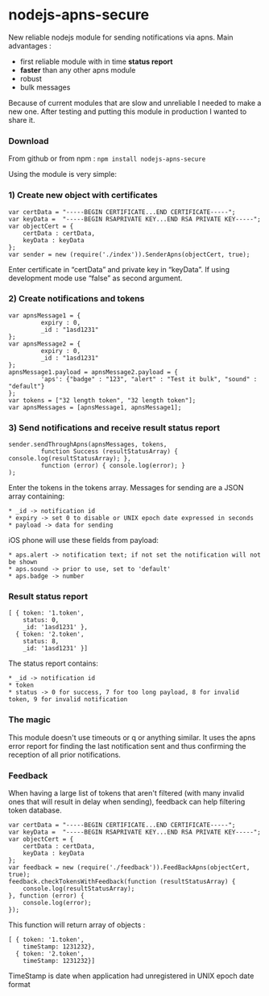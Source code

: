 nodejs-apns-secure
==================

New reliable nodejs module for sending notifications via apns.
Main advantages :

* first reliable module with in time <b>status report</b>
* <b>faster</b> than any other apns module
* robust
* bulk messages

Because of current modules that are slow and unreliable I needed to make a new one. After testing and putting this module in production I wanted to share it.

### Download

From github or from npm :
``` npm install nodejs-apns-secure ```

Using the module is very simple:

### 1) Create new object with certificates

```
var certData = "-----BEGIN CERTIFICATE...END CERTIFICATE-----";
var keyData =  "-----BEGIN RSAPRIVATE KEY...END RSA PRIVATE KEY-----";  
var objectCert = {
    certData : certData,
    keyData : keyData
};   
var sender = new (require('./index')).SenderApns(objectCert, true);
```

Enter certificate in “certData” and private key in “keyData”. If using development mode use “false” as second argument.

### 2) Create notifications and tokens

```
var apnsMessage1 = {
         expiry : 0,
         _id : "1asd1231"
};
var apnsMessage2 = {
         expiry : 0,
         _id : "1asd1231"
};
apnsMessage1.payload = apnsMessage2.payload = {
         'aps': {"badge" : "123", "alert" : "Test it bulk", "sound" : "default"}
};
var tokens = ["32 length token", "32 length token"];
var apnsMessages = [apnsMessage1, apnsMessage1];
```

### 3) Send notifications and receive result status report

```
sender.sendThroughApns(apnsMessages, tokens,
         function Success (resultStatusArray) { console.log(resultStatusArray); },
         function (error) { console.log(error); }
);
```

Enter the tokens in the tokens array.
Messages for sending are a JSON array containing:

    * _id -> notification id
    * expiry -> set 0 to disable or UNIX epoch date expressed in seconds
    * payload -> data for sending

iOS phone will use these fields from payload:

    * aps.alert -> notification text; if not set the notification will not be shown
    * aps.sound -> prior to use, set to 'default'
    * aps.badge -> number

### Result status report

```
[ { token: '1.token',
    status: 0,
    _id: '1asd1231' },   
  { token: '2.token',
    status: 8,
    _id: '1asd1231' }]
```
The status report contains:

    * _id -> notification id
    * token
    * status -> 0 for success, 7 for too long payload, 8 for invalid token, 9 for invalid notification


### The magic

This module doesn't use timeouts or q or anything similar.
It uses the apns error report for finding the last notification sent and thus confirming the reception of all prior notifications.

### Feedback

When having a large list of tokens that aren't filtered (with many invalid ones that will result in delay when sending),
feedback can help filtering token database.

```
var certData = "-----BEGIN CERTIFICATE...END CERTIFICATE-----";
var keyData =  "-----BEGIN RSAPRIVATE KEY...END RSA PRIVATE KEY-----";
var objectCert = {
    certData : certData,
    keyData : keyData
};
var feedback = new (require('./feedback')).FeedBackApns(objectCert, true);
feedback.checkTokensWithFeedback(function (resultStatusArray) {
    console.log(resultStatusArray);
}, function (error) {
    console.log(error);
});
```

This function will return array of objects :
```
[ { token: '1.token',
    timeStamp: 1231232},
  { token: '2.token',
    timeStamp: 1231232}]
```
TimeStamp is date when application had unregistered in UNIX epoch date format